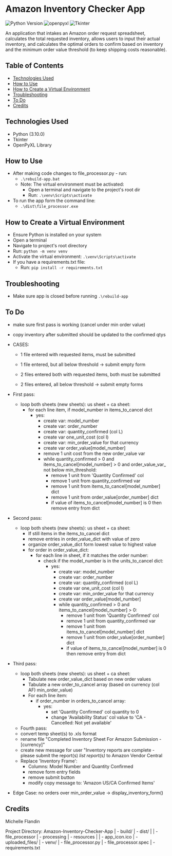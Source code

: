# Amazon Inventory Checker App


![Python Version](https://img.shields.io/badge/Python-3.10.4-ffdb4f.svg)
![openpyxl](https://img.shields.io/badge/OpenPyXL-3.0.9-206e47.svg)
![Tkinter](https://img.shields.io/badge/Tkinter-3A77A8.svg)


An application that intakes an Amazon order request spreadsheet, calculates the total requested inventory, allows users to input their actual inventory, and calculates the optimal orders to confirm based on inventory and the minimum order value threshold (to keep shipping costs reasonable).


## Table of Contents
- [Technologies Used](#technologies-used)
- [How to Use](#how-to-use)
- [How to Create a Virtual Environment](#how-to-venv)
- [Troubleshooting](#troubleshooting)
- [To Do](#to-do)
- [Credits](#credits)


## Technologies Used<a name="technologies-used"></a>
- Python (3.10.0)
- Tkinter
- OpenPyXL Library


## How to Use<a name="how-to-use"></a>
- After making code changes to file_processor.py - run: 
  - `.\rebuild-app.bat`
  - Note: The virtual environment must be activated:
    - Open a terminal and navigate to the project's root dir 
    - Run: `.\venv\Scripts\activate`
- To run the app form the command line: 
  - `.\dist\file_processor.exe`


## How to Create a Virtual Environment<a name="how-to-venv"></a>
- Ensure Python is installed on your system
- Open a terminal
- Navigate to project's root directory
- Run: `python -m venv venv`
- Activate the virtual environment: `.\venv\Scripts\activate`
- If you have a requirements.txt file:
  - Run: `pip install -r requirements.txt`


## Troubleshooting<a name="troubleshooting"></a>
- Make sure app is closed before running `.\rebuild-app`


## To Do<a name="to-do"></a>

- make sure first pass is working (cancel under min order value)
- copy inventory after submitted should be updated to the confirmed qtys

- CASES:
  - 1 file entered with requested items, must be submitted
  - 1 file entered, but all below threshold -> submit empty form

  - 2 files entered both with requested items, both must be submitted 
  - 2 files entered, all below threshold -> submit empty forms

- First pass: 
  - loop both sheets (new sheets): us sheet + ca sheet:
    - for each line item, if model_number in items_to_cancel dict
      - yes: 
        - create var: model_number
        - create var: order_number
        - create var: quantity_confirmed (col L)
        - create var one_unit_cost (col I)
        - create var: min_order_value for that currency
        - create var order_value[model_number]
        - remove 1 unit cost from the new order_value var
        - while quantity_confirmed > 0 and items_to_cancel[model_number] > 0 and order_value_var_ not below min_threshold:
            - remove 1 unit from 'Quantity Confirmed' col
            - remove 1 unit from quantity_confirmed var
            - remove 1 unit from items_to_cancel[model_number] dict
            - remove 1 unit from order_value[order_number] dict
            - if value of items_to_cancel[model_number] is 0 then remove entry from dict
- Second pass:
  - loop both sheets (new sheets): us sheet + ca sheet:
    - If still items in the items_to_cancel dict
    - remove entries in order_value_dict with value of zero 
    - organize order_value_dict form lowest value to highest value
    - for order in order_value_dict:
      - for each line in sheet, if it matches the order number:
        - check if the model_number is in the units_to_cancel dict:
          - yes: 
            - create var: model_number
            - create var: order_number
            - create var: quantity_confirmed (col L)
            - create var one_unit_cost (col I)
            - create var: min_order_value for that currency
            - create var order_value[model_number]
            - while quantity_confirmed > 0 and items_to_cancel[model_number] > 0: 
              - remove 1 unit from 'Quantity Confirmed' col
              - remove 1 unit from quantity_confirmed var
              - remove 1 unit from items_to_cancel[model_number] dict
              - remove 1 unit from order_value[order_number] dict
              - if value of items_to_cancel[model_number] is 0 then remove entry from dict
- Third pass: 
  - loop both sheets (new sheets): us sheet + ca sheet:
    - Tabulate new order_value_dict based on new order values
    - Tabulate a new order_to_cancel array (based on currency (col AF) min_order_value)
    - For each line item: 
      - if order_number in orders_to_cancel array:
        - yes:
          - set 'Quantity Confirmed' col quantity to 0
          - change 'Availability Status' col value to 'CA - Cancelled: Not yet available'
  - Fourth pass: 
  - convert temp sheet(s) to .xls format
  - rename file "Completed Inventory Sheet For Amazon Submission - [currency]"
  - create new message for user "Inventory reports are complete - please submit the report(s) *list report(s)* 
  to Amazon Vendor Central 
  - Replace 'Inventory Frame':
    - Columns: Model Number and Quantity Confirmed
    - remove form entry fields
    - remove submit button
    - modify copy message to: 'Amazon US/CA Confirmed Items' 
- Edge Case: no orders over min_order_value -> display_inventory_form()

## Credits<a name="credits"></a>
Michelle Flandin



Project Directory:
Amazon-Inventory-Checker-App
| - build/
| - dist/
| | - file_processor
| - processing
| - resources
| | - app_icon.ico
| - uploaded_files/
| - venv/
| - file_processor.py
| - file_processor.spec
| - requirements.txt
